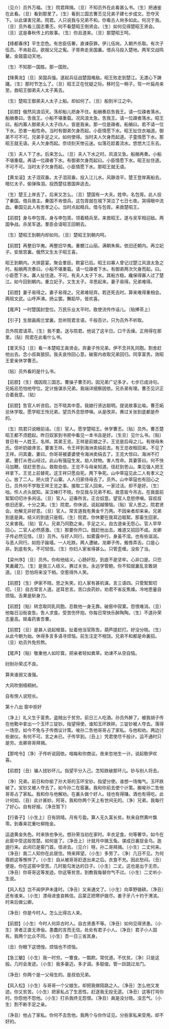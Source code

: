 <!-- { "loadSidebar": true } -->
〔见介〕员外万福。〔生〕院君拜揖。〔旦〕不知员外在此看甚么书。〔生〕把通鉴在此看。〔旦〕看到那里了。〔生〕看到三国志曹丕见兄弟子建七步成文。恐夺天下。以此谋害兄弟。院君。人只说我与兄弟不和。你看古人尙多如此。何况于我。〔旦〕员外看三国志曹丕。何不看楚昭王倒贤会。〔生〕如何见得楚昭王贤会。〔旦〕这是春秋传上的故事。〔生〕你且道来。〔旦〕那楚昭王呵。 

【绛都春序】平生恋色。有忠臣伍奢。直谏获罪。伊儿伍尙。入朝齐杀取。有次子伍员。不肯赴召。欲报父兄之寃。子胥奔走吴国裏。借兵马投入楚地。两军交战鸣鼙。金鼓震动天地。

〔生〕不知那一国胜。那一国败。 

【降黄龙】〔旦〕吴国兵强。遂起兵征战楚国难敌。昭王败走到楚江。无渡心下踌躇。〔生〕那时节怎么了。〔旦〕昭王正在忧疑之际。移时见一稍子。驾一叶扁舟来至。救昭王御弟夫人太子离去。

〔生〕楚昭王御弟夫人太子上船。却如何了。〔旦〕船到半江之中。 

【前腔】俄然风浪滔天。荡却船儿把身不住。船艄奏启吿我王。请一位疎者落水。船艄奏曰。吿我王。小船不堪重载。况风浪太急。吿我王。请一位疎者落水。昭王曰。船内寡人御弟夫人太子四人。皆是我亲。那一位是疎者。船艄曰。若不请一位下水。恐害一船性命。当时有御弟欠身而起。小臣情愿下水。昭王扯住衣袖道。御弟不可不可。兄弟手足之义。如何使得。当时夫人欠身而起道。子童情愿下水。那昭王就无语。夫人欠身而起。奈顷刻天惨云迷。似落花趁着流水。悠悠大江东去。

〔生〕夫人下了水。后来怎么。〔旦〕夫人下水之时。风浪又急。船艄再奏。小船不堪重载。再请一位疎者下水。有御弟欠身而起曰。小臣情愿下水。昭王扯住道。不可不可。当时太子欠身而起。小臣情愿下水。那昭王就无语。 

【黄龙滚】太子泪双垂。太子泪双垂。投入江儿水。风静浪平。楚王登岸离船去。暗忆太子。偷弹珠泪。投西楚往晋国奔逃去。

〔生〕楚王上岸去了。后来又怎么。〔旦〕楚国有一大夫。姓申。名包胥。此人投了秦国。借兵救主。秦国不肯借兵。这包胥就在城下哭泣了七日七夜。哭得眼中流血。秦国见此人有忠孝之心。当时点起精兵。借与包胥。来救楚昭王。 

【前腔】身与申包胥。身与申包胥。领着精兵至。来救昭王。遂与吴军相迎敌。两国争战。杀吴军退。羣臣会请昭王回朝去。

〔生〕楚昭王到朝内却如何。〔旦〕楚昭王到朝内呵。 

【前腔】再整旧华夷。再整旧华夷。重覩江山丽。满朝朱紫。依旧还朝内。再立妃子。安居宫裏。俄然又生太子昭王喜。

昭王到朝内。大排筵宴。聚会羣臣。飮宴已后。昭王曰寡人曾记过楚江风浪太急之时。船艄两次奏曰。小船不堪重载。请一位疎者下水。有御弟两次欠身而起。曰。小臣愿下水。寡人扯住道。不可。有夫人太子下水。其船方稳。纔保得寡人过了楚江。如今回到朝内。重立妃子。又生太子。寻思起来。妻子易得。兄弟难得。 

【前腔】妻子易得之。妻子易得之。兄弟难轻弃。若还死去时。算来难得重相会。两班文武。山呼声沸。扬尘罢。舞蹈毕。皆欢喜。

【尾声】一时楚国封登位。万民乐业太平时。致使流传作话儿。〔贴捧茶上〕 

【引子】生居画阁兰堂裏。忽听院君言语。千般百计。只为员外不听取。

员外院君请茶。〔生〕我不要。送与院君。他说了这半日。口干舌燥。正用得在那里。〔贴〕院君在此看什么书。 

【普天乐】〔旦〕看一本楚昭王眞贤会。弃妻子怜兄弟。伊不念共乳同胞。割舍赶他出去。念小叔眞狼狈。我夫哀怜回心意。破窑内收取兄弟回归。同享富贵。效昭王爱亲休学曹丕。

〔贴〕员外看的是什么书。 

【前腔】〔生〕偶因观三国志。曹操子曹丕的。因兄弟广记多才。七步已成诗句。兄妬忌恐怕他夺位。定计施谋杀兄弟。我端详细察因依。兄杀弟有理。曹丕见识正合着我意。〔贴〕 

【前腔】吿官人听咨启。岂不晓其中意。我娘行贤达聪明。提说故事比喩。曹丕妬忌休学取。愿学昭王怜兄弟。望员外息怒停嗔。从是改非。赛过关张到底都是乔的。

〔生〕院君只说眼前话。〔旦〕官人。愿学楚昭王。休学曹丕。〔贴〕员外。曹丕楚昭王都不须题起。昨日奴家到书房中看见一本书且是好。〔生旦〕见什么书。〔贴〕昔日有一人姓王。名祥。其弟王览。王祥是前娘之子。王览是后母之儿。有继母朱氏。信听奶娘谗言。要害王祥。令王祥到海洲卖绢前去。有王览收租回来。不见了王祥。问其妻。妻曰。你哥哥被婆婆使令海洲卖绢去了。王览大惊曰。海洲不打紧。要打从苍山经过。此山有强寇生发。劫人财物。害人性命。其妻答曰。何不快马加鞭。径赶至苍山。救取伯伯。王览不与母亲知道。径赶到苍山。果见强人把王祥拿下。王览上前替死。这王祥只愿自死。两下争死。山中草寇见此二人有孝义之心。放了二人。把火烧了山寨。人人归家侍母去了。员外。山中草寇也有回心之日。员外何不学取王祥王览之事。接取二官人回来。一家过活。却不是好。〔生〕咄。伶人点头就知。呆汉棒打不晓。你见我与兄弟不和。故意扳今吊古。在我面前絮絮叨叨许多闲话。〔旦〕官人。迎春所言。正合奴意。望官人息怒停嗔。容叔叔依旧还家。十分之美。〔生〕院君。你休说。说起越懊恼。〔贴〕官人思之。院君贤会。劝解无非好意。〔旦〕官人。常言道我有黄金千万两。不因亲者却来亲。兄弟到底是眞。结义的到底只是假。〔生〕院君。你休要在我耳边聒絮。那畜生回家。又来害我。〔贴〕官人。兄弟乃同胞之亲。手足之义。自古道亲无怨心。官人早早回心。二官人必然感激。〔生〕那要你开口。旣赶他出去。难道又招回不成。龙卿子传必然见怪。〔旦〕员外。与好人同行。如雾露中行。身虽不湿。也有些滋润。与恶人同行。如抱子踰墙。一人吃跌。两人遭破。龙卿子传。搬唇弄舌。口是心非。到底有失。不可轻信。〔生〕你妇人家省得甚么。只管歪缠。没些了当。 

【梁州序】〔旦〕员外。你和他结义。心肠奸狡。到底不是坚牢。心非口是。只恐笑裏藏刀。〔生〕是我三人结义。赛过关张。永远学管鲍。你不知就裏乱言敢胡道。〔旦〕恐怕将来没下梢。空惹得外人笑。

【前腔】〔生〕伊家不晓。思之失笑。妇人家有甚机谋。言三语四。只管絮絮叨叨。〔旦〕自古常言人道。逆耳忠言。苦口良药妙。劝君不省反焦燥。冷地思量自烦恼。舌果是斩身刀。

【前腔】〔贴〕转念取同乳同胞。忍敎他一身无靠。破窑中寂寞。怨恨难消。〔旦〕他每日沿街哀吿。吿人求食。受苦伤怀抱。你每日常快乐醉陶陶。〔生〕不道孙荣志量高。赎毒药害吾曹。

【前腔】〔旦〕是甚人说起根苗。扯着他当官陈吿。葫芦提赶打。好没分晓。〔生〕从此今朝为始。休得多言多语寻烦恼。前生注定不相饶。兄弟不和都是命裏招。〔旦〕劝员外免煎熬。

【尾声】〔贴〕敬重他人如珍寳。把亲者轻如粪草。劝谏不从空自恼。

尀耐孙荣忒不良。



算来谁弱又谁强。

大风吹倒梧桐树。



自有傍人说短长。 

第十八出
窑中拒奸

〔净上〕礼义生于富贵。盗贼出于贫穷。前日三人吃酒。孙员外醉了。被我胡子传在他靴中拿出一个玉环三锭钞。指望得使。谁知玉环跌碎。三锭钞被人夺去。落得一场空。如今不免与子传商议计策。唆孙二吿他哥哥占了家私。与他和劝。两边讨些谢仪。有何不可。言之未已。子传早到。〔丑上〕凭君使尽千般计。运不通时只是穷。龙卿哥哥拜揖。 

【那咤令】〔净〕子传听说因依。咱每和你商议。夜来忽地生一计。说起敎伊欢喜。

【前腔】〔丑〕骗人钱钞环儿。指望平分入己。怎知跌破那环儿。钞与别人将去。

〔净〕兄弟。前日和你偷了孙大哥的玉环宝钞。指望分使。谁想一场悔气。玉环跌破了。宝钞又被人夺去了。如今孙二在窑裏。我和你前去使个计策。搬唆孙二吿他哥哥占了家私。我和你与他解劝。在裏头做个好人。钱也有得赚。酒也有得吃。此计何如。〔丑〕此计甚妙。阿哥。我和你两个天上有世间无的。〔净〕兄弟。我每行了好心。自有好报。〔净丑暂下〕 

【行香子】〔小生上〕日有阴晴。月有亏盈。算人无久富长贫。秋来自然黄叶飘零。到春来花重吐柳拖金。

运退黄金失色。时来铁也争光。想孙荣当初在家时。丰衣足食。何等奢华。如今在此窑中受这般苦楚。如何是了。〔净丑上〕计就月中擒玉兔。谋成日裏捉金乌。迤逦行来。此间已是窑门首。径进去。〔见介〕呀。孙二哥拜揖。〔小生〕二丈何来。〔净丑〕我二人知你在此居住。特来拜望。〔小生〕多劳了。〔净〕几日不见。为何尊颜这等憔悴了。〔小生〕自从被哥哥赶逐出来之后。衣食不充。因此愁闷。〔丑〕便是。你在这窑中受苦。几时能勾发达的日子。〔小生〕二丈。这也是出于无奈。〔净丑〕你哥哥这等发迹。你这等贫苦。到教我每替你气不过。〔小生〕二丈听小生说。 

【风入松】岂不闻伊尹未逢时。〔净丑〕又来通文了。〔小生〕向莘野锄耕。〔净丑〕还有谁来。〔小生〕漂母进食哀韩信。吕蒙正把寒炉拨尽。姜子牙八十钓于渭滨。时来后做公卿。

〔净丑〕你是今时人。怎么比得古人来。 

【前腔】〔小生〕今时人何异古时人。自古贤愚不等。〔净丑〕如何见得贤愚。〔小生〕贤者正直无谗佞。愚蠢的言而无信。处处有君子小人。〔净丑〕君子小人固有。我两个比众不同。〔小生〕吾一日三省其身。

〔丑〕你眼下这恓惶。烦恼也不烦恼。 

【急三鎗】〔小生〕我一时穷。一簟食。一瓢飮。常忧道。不忧贫。〔净〕只是这般。几时会发迹。〔小生〕我多豪迈。多才调。多聪俊。管一跃跳过龙门。

〔净丑〕你两个是一父母生的。是叔伯兄弟。 

【风入松】〔小生〕与哥哥一个父娘生。却把我做陌路之人。〔净丑〕怎么他又发迹。你又贫苦。〔小生〕把家私占了生恶性。赶逐我无投无逩。〔净丑〕这等打骂你时。你怨他不怨他。〔小生〕打杀我终无怨恨。〔净丑〕眞是没分晓。没志气。〔小生〕割不断手足之亲。

〔净丑〕他占了家私。你何不去吿他。我两个与你作证见。分些家私来受用。却不好的。 

